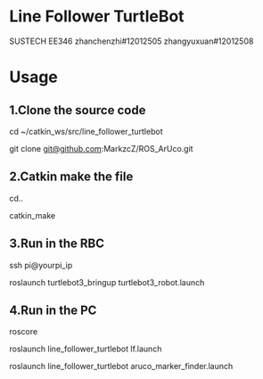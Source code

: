 # Line Follower TurtleBot
SUSTECH EE346 zhanchenzhi#12012505 zhangyuxuan#12012508

# Usage

## 1.Clone the source code
cd ~/catkin_ws/src/line_follower_turtlebot

git clone git@github.com:MarkzcZ/ROS_ArUco.git

## 2.Catkin make the file
cd..

catkin_make

## 3.Run in the RBC
ssh pi@yourpi_ip

roslaunch turtlebot3_bringup turtlebot3_robot.launch

## 4.Run in the PC
roscore

roslaunch line_follower_turtlebot lf.launch

roslaunch line_follower_turtlebot aruco_marker_finder.launch

